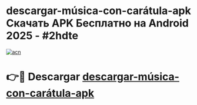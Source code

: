 # descargar-música-con-carátula-apk Скачать APK Бесплатно на Android 2025 - #2hdte

[![acn](https://github.com/user-attachments/assets/0f9c940e-d8b0-45ae-aac7-cd30a18b3e1c)](https://apps.freeplayer.one?title=descargar-música-con-carátula-apk&ref=9RF)

# 👉🔴 Descargar [descargar-música-con-carátula-apk](https://apps.freeplayer.one?title=descargar-música-con-carátula-apk&ref=9RF)